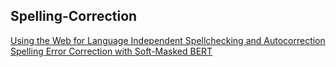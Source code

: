 ## Spelling-Correction

[Using the Web for Language Independent Spellchecking and Autocorrection](https://dl.acm.org/doi/pdf/10.5555/1699571.1699629)
[Spelling Error Correction with Soft-Masked BERT](https://www.aclweb.org/anthology/2020.acl-main.82.pdf) 


